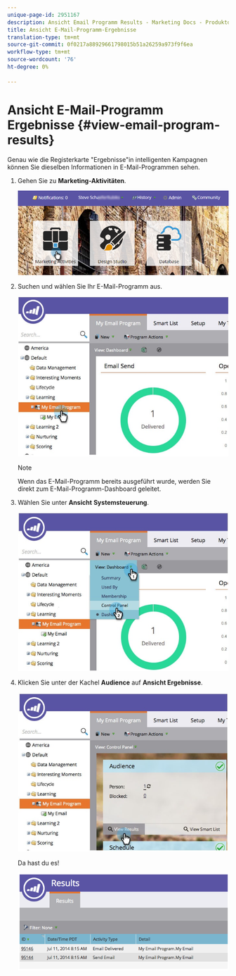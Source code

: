 ```yaml
---
unique-page-id: 2951167
description: Ansicht Email Programm Results - Marketing Docs - Produktdokumentation
title: Ansicht E-Mail-Programm-Ergebnisse
translation-type: tm+mt
source-git-commit: 0f0217a88929661798015b51a26259a973f9f6ea
workflow-type: tm+mt
source-wordcount: '76'
ht-degree: 0%

---
```



# Ansicht E-Mail-Programm Ergebnisse {#view-email-program-results}

Genau wie die Registerkarte &quot;Ergebnisse&quot;in intelligenten Kampagnen können Sie dieselben Informationen in E-Mail-Programmen sehen.

1. Gehen Sie zu **Marketing-Aktivitäten**.

   ![](assets/login-marketing-activities-2.png)

1. Suchen und wählen Sie Ihr E-Mail-Programm aus.

   ![](assets/selectemailprogram3.jpg)

   >[!NOTE]
   >
   >Wenn das E-Mail-Programm bereits ausgeführt wurde, werden Sie direkt zum E-Mail-Programm-Dashboard geleitet.

1. Wählen Sie unter **Ansicht** **Systemsteuerung**.

   ![](assets/controlpanelview.jpg)

1. Klicken Sie unter der Kachel **Audience** auf **Ansicht Ergebnisse**.

   ![](assets/audiencetile.jpg)

   Da hast du es!

   ![](assets/image2014-9-22-11-3a15-3a49.png)
